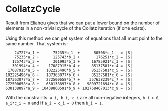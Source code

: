 # CollatzCycle

Result from [Eliahou](http://www.sciencedirect.com/science/article/pii/0012365X9390052U) gives that we can put a lower bound on the number of elements in a non-trivial cycle of the Collatz iteration (if one exists). 

Using this method we can get system of equations that all must point to the same number. That system is:

```
    24727*a_1 +      75235*b_1  +      50508*c_1   = |S|
    75235*a_2 +      125743*b_2 +       176251*c_2 = |S|
   125743*a_3 +      301993*b_3 +     16785921*c_3 = |S|
   301994*a_4 +    17087915*b_4 +     85137581*c_4 = |S|
 17087915*a_5 +   102225496*b_5 +     85137581*c_5 = |S|
102225496*a_6 +   187363077*b_6 +     85137581*c_6 = |S|
187363077*a_7 +   272500658*b_7 +    357638239*c_7 = |S|
272500658*a_8 +   630138897*b_8 +   9809721694*c_8 = |S|
630138897*a_9 + 10439860591*b_9 + 102768467013*c_9 = |S|
```

With the constraints: `a_i, b_i, c_i` are all non-negative integers, `b_i > 0`, `a_i*c_i = 0` and if `a_i = c_i = 0` then `b_i = 1`.
